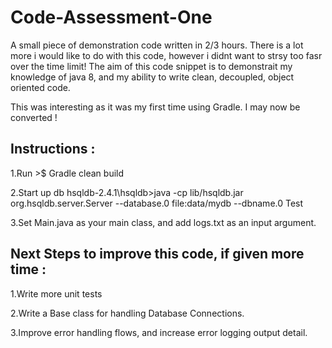 # Code-Assessment-One

A small piece of demonstration code written in 2/3 hours. There is a lot more i would like to do with this code, however i didnt want to strsy too fasr over the time limit! The aim of this code snippet is to demonstrait my knowledge of java 8, and my ability to write clean, decoupled, object oriented code.

This was interesting as it was my first time using Gradle. I may now be converted !

## Instructions :
1.Run >$ Gradle clean build 

2.Start up db
hsqldb-2.4.1\hsqldb>java -cp lib/hsqldb.jar org.hsqldb.server.Server --database.0 file:data/mydb --dbname.0 Test

3.Set Main.java as your main class, and add logs.txt as an input argument.

## Next Steps to improve this code, if given more time :

1.Write more unit tests

2.Write a Base class for handling Database Connections.

3.Improve error handling flows, and increase error logging output detail.
